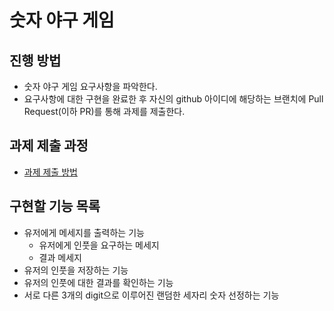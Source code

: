 # 숫자 야구 게임
## 진행 방법
* 숫자 야구 게임 요구사항을 파악한다.
* 요구사항에 대한 구현을 완료한 후 자신의 github 아이디에 해당하는 브랜치에 Pull Request(이하 PR)를 통해 과제를 제출한다.

## 과제 제출 과정
* [과제 제출 방법](https://github.com/next-step/nextstep-docs/tree/master/ent-precourse)

## 구현할 기능 목록
* 유저에게 메세지를 출력하는 기능
    * 유저에게 인풋을 요구하는 메세지
    * 결과 메세지
* 유저의 인풋을 저장하는 기능
* 유저의 인풋에 대한 결과를 확인하는 기능
* 서로 다른 3개의 digit으로 이루어진 랜덤한 세자리 숫자 선정하는 기능
